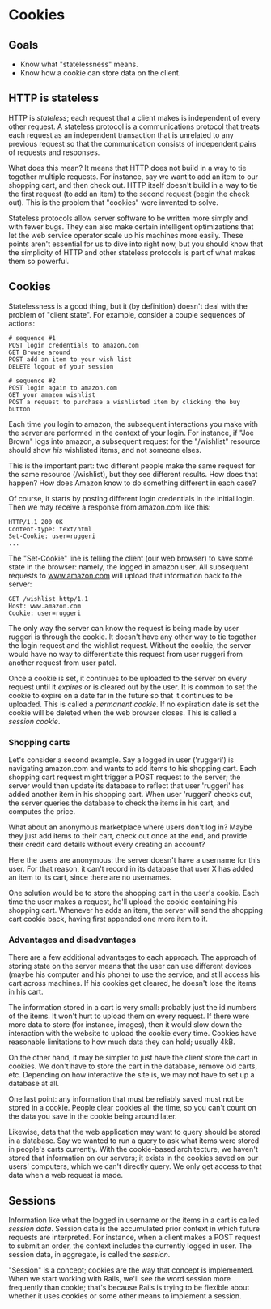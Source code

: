 # Cookies

## Goals
* Know what "statelessness" means.
* Know how a cookie can store data on the client.

## HTTP is stateless
HTTP is *stateless*; each request that a client makes is independent
of every other request. A stateless protocol is a communications
protocol that treats each request as an independent transaction that
is unrelated to any previous request so that the communication
consists of independent pairs of requests and responses.

What does this mean? It means that HTTP does not build in a way to tie
together multiple requests. For instance, say we want to add an item
to our shopping cart, and then check out. HTTP itself doesn't build in
a way to tie the first request (to add an item) to the second request
(begin the check out). This is the problem that "cookies" were
invented to solve.

Stateless protocols allow server software to be written more simply
and with fewer bugs. They can also make certain intelligent
optimizations that let the web service operator scale up his machines
more easily. These points aren't essential for us to dive into right
now, but you should know that the simplicity of HTTP and other
stateless protocols is part of what makes them so powerful.

## Cookies
Statelessness is a good thing, but it (by definition) doesn't deal
with the problem of "client state". For example, consider a couple
sequences of actions:

```
# sequence #1
POST login credentials to amazon.com
GET Browse around
POST add an item to your wish list
DELETE logout of your session

# sequence #2
POST login again to amazon.com
GET your amazon wishlist
POST a request to purchase a wishlisted item by clicking the buy button
```

Each time you login to amazon, the subsequent interactions you make
with the server are performed in the context of your login. For
instance, if "Joe Brown" logs into amazon, a subsequent request for
the "/wishlist" resource should show *his* wishlisted items, and not
someone elses.

This is the important part: two different people make the same request
for the same resource (/wishlist), but they see different results. How
does that happen? How does Amazon know to do something different in
each case?

Of course, it starts by posting different login credentials in the
initial login. Then we may receive a response from amazon.com like
this:

```
HTTP/1.1 200 OK
Content-type: text/html
Set-Cookie: user=ruggeri
...
```

The "Set-Cookie" line is telling the client (our web browser) to save
some state in the browser: namely, the logged in amazon user. All
subsequent requests to www.amazon.com will upload that information
back to the server:

```
GET /wishlist http/1.1
Host: www.amazon.com
Cookie: user=ruggeri
```

The only way the server can know the request is being made by user
ruggeri is through the cookie. It doesn't have any other way to tie
together the login request and the wishlist request. Without the
cookie, the server would have no way to differentiate this request
from user ruggeri from another request from user patel.

Once a cookie is set, it continues to be uploaded to the server on every
request until it *expires* or is cleared out by the user. It is common to set
the cookie to expire on a date far in the future so that it continues to be
uploaded. This is called a *permanent cookie*. If no expiration date is set the
cookie will be deleted when the web browser closes. This is called a *session
cookie*.

### Shopping carts

Let's consider a second example. Say a logged in user ('ruggeri') is
navigating amazon.com and wants to add items to his shopping
cart. Each shopping cart request might trigger a POST request to the
server; the server would then update its database to reflect that user
'ruggeri' has added another item in his shopping cart. When user
'ruggeri' checks out, the server queries the database to check the
items in his cart, and computes the price.

What about an anonymous marketplace where users don't log in? Maybe
they just add items to their cart, check out once at the end, and
provide their credit card details without every creating an account?

Here the users are anonymous: the server doesn't have a username for
this user. For that reason, it can't record in its database that user
X has added an item to its cart, since there are no usernames.

One solution would be to store the shopping cart in the user's
cookie. Each time the user makes a request, he'll upload the cookie
containing his shopping cart. Whenever he adds an item, the server
will send the shopping cart cookie back, having first appended one more
item to it.

### Advantages and disadvantages

There are a few additional advantages to each approach. The approach
of storing state on the server means that the user can use different
devices (maybe his computer and his phone) to use the service, and
still access his cart across machines. If his cookies get cleared, he
doesn't lose the items in his cart.

The information stored in a cart is very small: probably just the id
numbers of the items. It won't hurt to upload them on every
request. If there were more data to store (for instance, images), then
it would slow down the interaction with the website to upload the
cookie every time. Cookies have reasonable limitations to how much
data they can hold; usually 4kB.

On the other hand, it may be simpler to just have the client store the
cart in cookies. We don't have to store the cart in the database,
remove old carts, etc. Depending on how interactive the site is, we
may not have to set up a database at all.

One last point: any information that must be reliably saved must not
be stored in a cookie. People clear cookies all the time, so you can't
count on the data you save in the cookie being around later.

Likewise, data that the web application may want to query should be
stored in a database. Say we wanted to run a query to ask what items
were stored in people's carts currently. With the cookie-based
architecture, we haven't stored that information on our servers; it
exists in the cookies saved on our users' computers, which we can't
directly query. We only get access to that data when a web request is
made.

## Sessions
Information like what the logged in username or the items in a cart is
called *session data*. Session data is the accumulated prior context
in which future requests are interpreted. For instance, when a client
makes a POST request to submit an order, the context includes the
currently logged in user. The session data, in aggregate, is called
the *session*.

"Session" is a concept; cookies are the way that concept is
implemented. When we start working with Rails, we'll see the word
session more frequently than cookie; that's because Rails is trying to
be flexible about whether it uses cookies or some other means to
implement a session.
